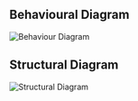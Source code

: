 ## Behavioural Diagram
![Behaviour Diagram](https://user-images.githubusercontent.com/82135750/114973331-dffebd80-9e9d-11eb-9f1b-1551d24a9e4a.png)


## Structural Diagram
![Structural Diagram](https://user-images.githubusercontent.com/82135750/114973741-ad08f980-9e9e-11eb-9a09-376f72852fa7.png)

